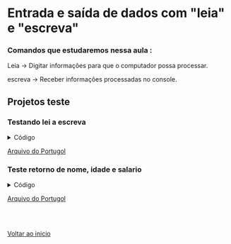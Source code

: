 # Entrada e saída de dados com "leia" e "escreva"

### Comandos que estudaremos nessa aula :

Leia → Digitar informações para que o computador possa processar.

escreva → Receber informações processadas no console.

## Projetos teste

### Testando lei a escreva

<details>
<summary>Código</summary>

```portugol
programa
{
	inteiro valor
	cadeia nome
	
	funcao inicio()
	{
		//Instrução leia

		leia(valor) /*Note: que o leia irá passar um número digitado para que a variavel "valor" armazenar*/
		leia(nome) /*Note: que o leia irá passar uma string digitada para que a variavel "nome" armazenar*/

		//instrução escreva
		escreva(1,"\n") /*Note: Se não insierirmos quebra de linha "\n" as escritas ficaram uma ao lado da outra sem espaço.*/ /*A virgula vai ajudar na  concatenação*/
		escreva("O número digitado foi: " + valor,"\n")/*Note: Para escrita de string, devo por palavra ou frase entre aspas "".*/
		escreva("O texto digitado foi: "+ nome, "\n" )
	}
}
```

</details>

[Arquivo do Portugol](/Arquivos/C%C3%B3digo/Teste%20leia%20e%20escreva.por)



### Teste retorno de nome, idade e salario

<details>
<summary>Código</summary>

```portugol
programa
{
	inteiro idade
	cadeia nome
	real salario
	
	funcao inicio()
	{	//Entradas com mensagens de aviso
		escreva("Digite seu nome:\n")//Mensagem para escrever "nome".
		leia(nome)//Solicitação de entrada de "nome".
		
		escreva("Entre com a sua idade (Lembrando que é só o número mesmo sem texto):\n")//Mensagem para escrever "idade(So o valor)".
		leia(idade)//Solicitação de entrada de "idade".
		
		escreva("Digite seu salário (Lembrando que é apenas o valor separado por ponto):\n")//Mensagem para escrever "Salário (Só o valor)"
		leia(salario)//Solicitação de entrada de "salario(só o valor)".

		//Saida dos dados digitados
		escreva("\nSeu nome é: ", nome, "\n")//Devolvendo valor de "nome" na tela.
		escreva("Sua idade é: ", idade, "\n")//Devolvendo valor de "idade" na tela.
		escreva("O valor do seu salário é: ", "R$"+ salario, "\n")//Devolvendo valor de "salario" na tela.
		
	}
}
```

</details>

[Arquivo do Portugol](/Arquivos/C%C3%B3digo/Teste%20NomeIdadeSalario.por)

<br>

<br>

[Voltar ao inicio](/README.md)